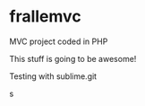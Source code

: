 # frallemvc
MVC project coded in PHP

This stuff is going to be awesome!

Testing with sublime.git  

s